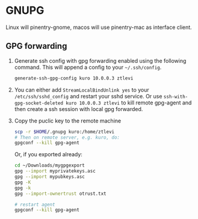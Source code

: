 # GNUPG

Linux will pinentry-gnome, macos will use pinentry-mac as interface client.

## GPG forwarding

1. Generate ssh config with gpg forwarding enabled using the following command. This will append a
   config to your `~/.ssh/config`.

   ```sh
   generate-ssh-gpg-config kuro 10.0.0.3 ztlevi
   ```

2. You can either add `StreamLocalBindUnlink yes` to your `/etc/ssh/sshd_config` and restart your
   sshd service. Or use `ssh-with-gpg-socket-deleted kuro 10.0.0.3 ztlevi` to kill remote gpg-agent
   and then create a ssh session with local gpg forwarded.
3. Copy the puclic key to the remote machine

   ```sh
   scp -r $HOME/.gnupg kuro:/home/ztlevi
   # Then on remote server, e.g. kuro, do:
   gpgconf --kill gpg-agent
   ```

   Or, if you exported already:

   ```sh
   cd ~/Downloads/mygpgexport
   gpg --import myprivatekeys.asc
   gpg --import mypubkeys.asc
   gpg -K
   gpg -k
   gpg --import-ownertrust otrust.txt

   # restart agent
   gpgconf --kill gpg-agent
   ```
